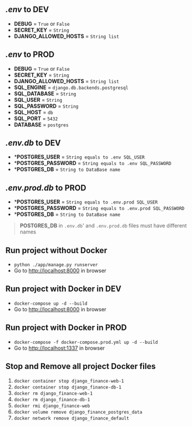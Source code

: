 ## *.env* to DEV
- **DEBUG** = `True` or `False` 
- **SECRET_KEY** = `String`
- **DJANGO_ALLOWED_HOSTS** = `String list`


## *.env* to PROD
- **DEBUG** = `True` or `False` 
- **SECRET_KEY** = `String`
- **DJANGO_ALLOWED_HOSTS** = `String list`
- **SQL_ENGINE** = `django.db.backends.postgresql`
- **SQL_DATABASE** = `String`
- **SQL_USER** = `String`
- **SQL_PASSWORD** = `String`
- **SQL_HOST** = `db`
- **SQL_PORT** = `5432`
- **DATABASE** = `postgres`


## *.env.db* to DEV
- ***POSTGRES_USER** = `String equals to .env SQL_USER`
- ***POSTGRES_PASSWORD** = `String equals to .env SQL_PASSWORD`
- ***POSTGRES_DB** = `String to DataBase name`  


## *.env.prod.db* to PROD
- ***POSTGRES_USER** = `String equals to .env.prod SQL_USER`
- ***POSTGRES_PASSWORD** = `String equals to .env.prod SQL_PASSWORD`
- ***POSTGRES_DB** = `String to DataBase name`  

> **POSTGRES_DB** in `.env.db`' and `.env.prod.db` files must have different names

## Run project without Docker
- `python ./app/manage.py runserver`
- Go to [http://localhost:8000](http://localhost:8000) in browser


## Run project with Docker in DEV
- `docker-compose up -d --build`
- Go to [http://localhost:8000](http://localhost:8000) in browser


## Run project with Docker in PROD
- `docker-compose -f docker-compose.prod.yml up -d --build`
- Go to [http://localhost:1337](http://localhost:1337) in browser


## Stop and Remove all project Docker files
1. `docker container stop django_finance-web-1`
2. `docker container stop django_finance-db-1`
3. `docker rm django_finance-web-1`
4. `docker rm django_finance-db-1`
5. `docker rmi django_finance-web`
6. `docker volume remove django_finance_postgres_data`
7. `docker network remove django_finance_default`